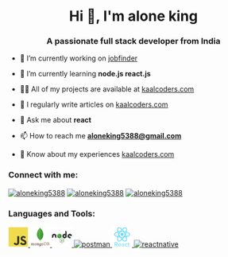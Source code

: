 <h1 align="center">Hi 👋, I'm alone king</h1>
<h3 align="center">A passionate full stack developer from India</h3>

- 🔭 I’m currently working on [jobfinder](https://kaamyabjobportal.com)

- 🌱 I’m currently learning **node.js react.js**

- 👨‍💻 All of my projects are available at [kaalcoders.com](kaalcoders.com)

- 📝 I regularly write articles on [kaalcoders.com](kaalcoders.com)

- 💬 Ask me about **react**

- 📫 How to reach me **aloneking5388@gmail.com**

- 📄 Know about my experiences [kaalcoders.com](kaalcoders.com)

<h3 align="left">Connect with me:</h3>
<p align="left">
<a href="https://linkedin.com/in/aloneking5388" target="blank"><img align="center" src="https://raw.githubusercontent.com/rahuldkjain/github-profile-readme-generator/master/src/images/icons/Social/linked-in-alt.svg" alt="aloneking5388" height="30" width="40" /></a>
<a href="https://instagram.com/aloneking5388" target="blank"><img align="center" src="https://raw.githubusercontent.com/rahuldkjain/github-profile-readme-generator/master/src/images/icons/Social/instagram.svg" alt="aloneking5388" height="30" width="40" /></a>
<a href="https://www.youtube.com/c/aloneking5388" target="blank"><img align="center" src="https://raw.githubusercontent.com/rahuldkjain/github-profile-readme-generator/master/src/images/icons/Social/youtube.svg" alt="aloneking5388" height="30" width="40" /></a>
</p>

<h3 align="left">Languages and Tools:</h3>
<p align="left"> <a href="https://developer.mozilla.org/en-US/docs/Web/JavaScript" target="_blank" rel="noreferrer"> <img src="https://raw.githubusercontent.com/devicons/devicon/master/icons/javascript/javascript-original.svg" alt="javascript" width="40" height="40"/> </a> <a href="https://www.mongodb.com/" target="_blank" rel="noreferrer"> <img src="https://raw.githubusercontent.com/devicons/devicon/master/icons/mongodb/mongodb-original-wordmark.svg" alt="mongodb" width="40" height="40"/> </a> <a href="https://nodejs.org" target="_blank" rel="noreferrer"> <img src="https://raw.githubusercontent.com/devicons/devicon/master/icons/nodejs/nodejs-original-wordmark.svg" alt="nodejs" width="40" height="40"/> </a> <a href="https://postman.com" target="_blank" rel="noreferrer"> <img src="https://www.vectorlogo.zone/logos/getpostman/getpostman-icon.svg" alt="postman" width="40" height="40"/> </a> <a href="https://reactjs.org/" target="_blank" rel="noreferrer"> <img src="https://raw.githubusercontent.com/devicons/devicon/master/icons/react/react-original-wordmark.svg" alt="react" width="40" height="40"/> </a> <a href="https://reactnative.dev/" target="_blank" rel="noreferrer"> <img src="https://reactnative.dev/img/header_logo.svg" alt="reactnative" width="40" height="40"/> </a> </p>

